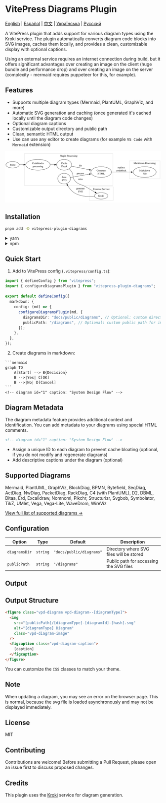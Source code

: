 # VitePress Diagrams Plugin

[English](README.md) | [Español](README.es.md) | [中文](README.zh.md) | [Українська](README.uk.md) | [Русский](README.ru.md)

A VitePress plugin that adds support for various diagram types using the Kroki service. The plugin automatically converts diagram code blocks into SVG images, caches them locally, and provides a clean, customizable display with optional captions.


Using an external service requires an internet connection during build, but it offers significant advantages over creating an image on the client (huge bundle and performance drop) and over creating an image on the server (complexity - mermaid requires puppeteer for this, for example).

## Features

- Supports multiple diagram types (Mermaid, PlantUML, GraphViz, and more)
- Automatic SVG generation and caching (once generated it's cached locally until the diagram code changes)
- Optional diagram captions
- Customizable output directory and public path
- Clean, semantic HTML output
- Use can use any editor to create diagrams (for example `VS Code` with `Mermaid` extension)

![Diagram](./diag-1.svg)

## Installation

```bash
pnpm add -D vitepress-plugin-diagrams
```

<details>
<summary>yarn</summary>

```bash
yarn add -D vitepress-plugin-diagrams
```
</details>

<details>
<summary>npm</summary>

```bash
npm install --save-dev vitepress-plugin-diagrams
```
</details>

## Quick Start

1. Add to VitePress config (`.vitepress/config.ts`):

```ts
import { defineConfig } from "vitepress";
import { configureDiagramsPlugin } from "vitepress-plugin-diagrams";

export default defineConfig({
  markdown: {
    config: (md) => {
      configureDiagramsPlugin(md, {
        diagramsDir: "docs/public/diagrams", // Optional: custom directory for SVG files
        publicPath: "/diagrams", // Optional: custom public path for images
      });
    },
  },
});
```

2. Create diagrams in markdown:

````
```mermaid
graph TD
    A[Start] --> B{Decision}
    B -->|Yes| C[OK]
    B -->|No| D[Cancel]
```
<!-- diagram id="1" caption: "System Design Flow" -->
````

## Diagram Metadata

The diagram metadata feature provides additional context and identification. You can add metadata to your diagrams using special HTML comments.

```html
<!-- diagram id="1" caption: "System Design Flow" -->
```

- Assign a unique ID to each diagram to prevent cache bloating (optional, if you do not modify and regenerate diagrams)
- Add descriptive captions under the diagram (optional)

## Supported Diagrams

Mermaid, PlantUML, GraphViz, BlockDiag, BPMN, Bytefield, SeqDiag, ActDiag, NwDiag, PacketDiag, RackDiag, C4 (with PlantUML), D2, DBML, Ditaa, Erd, Excalidraw, Nomnoml, Pikchr, Structurizr, Svgbob, Symbolator, TikZ, UMlet, Vega, Vega-Lite, WaveDrom, WireViz

[View full list of supported diagrams →](https://kroki.io/#support)

## Configuration

| Option | Type | Default | Description |
|--------|------|---------|-------------|
| `diagramsDir` | `string` | `"docs/public/diagrams"` | Directory where SVG files will be stored |
| `publicPath` | `string` | `"/diagrams"` | Public path for accessing the SVG files |

## Output

## Output Structure

```html
<figure class="vpd-diagram vpd-diagram--[diagramType]">
  <img 
    src="[publicPath]/[diagramType]-[diagramId]-[hash].svg" 
    alt="[diagramType] Diagram" 
    class="vpd-diagram-image"
  />
  <figcaption class="vpd-diagram-caption">
    [caption]
  </figcaption>
</figure>
```

You can customize the `CSS` classes to match your theme.

## Note

When updating a diagram, you may see an error on the browser page. This is normal, because the svg file is loaded asynchronously and may not be displayed immediately.

## License

MIT

## Contributing

Contributions are welcome! Before submitting a Pull Request, please open an issue first to discuss proposed changes.

## Credits

This plugin uses the [Kroki](https://kroki.io/) service for diagram generation.